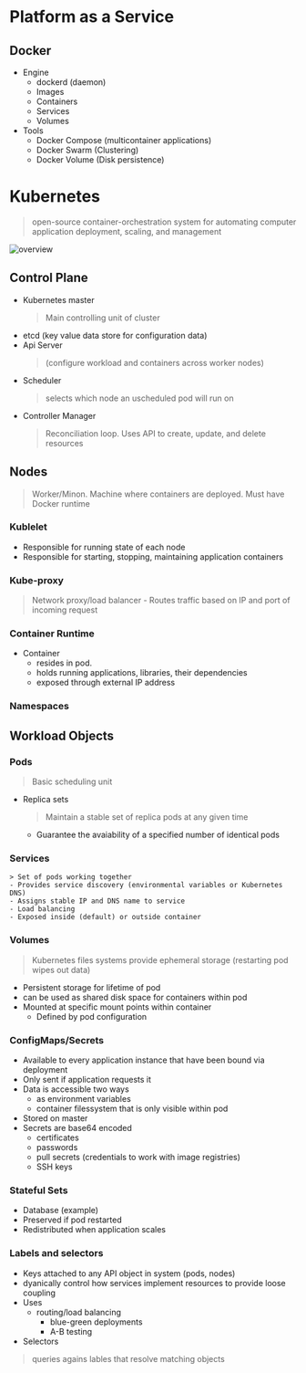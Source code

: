 # Platform as a Service
## Docker
* Engine 
    * dockerd (daemon)
    * Images
    * Containers
    * Services
    * Volumes
* Tools
    * Docker Compose (multicontainer applications)
    * Docker Swarm (Clustering)
    * Docker Volume (Disk persistence)

# Kubernetes
> open-source container-orchestration system for automating computer application deployment, scaling, and management

![overview](https://upload.wikimedia.org/wikipedia/commons/b/be/Kubernetes.png)

## **Control Plane**
- Kubernetes master 
    > Main controlling unit of cluster
- etcd (key value data store for configuration data)
- Api Server 
    > (configure workload and containers across worker nodes)
- Scheduler 
    > selects which node an uscheduled pod will run on 
- Controller Manager 
    >  Reconciliation loop.  Uses API to create, update, and delete resources
## Nodes
> Worker/Minon.  Machine where containers are deployed.  Must have Docker runtime
### Kublelet
  - Responsible for running state of each node
  - Responsible for starting, stopping, maintaining application containers
### Kube-proxy
  > Network proxy/load balancer
    - Routes traffic based on IP and port of incoming request
### Container Runtime
- Container
    - resides in pod.  
    - holds running applications, libraries, their dependencies
    - exposed through external IP address

### Namespaces

## Workload Objects
### Pods 
  >Basic scheduling unit 
- Replica sets
    > Maintain a stable set of replica pods at any given time
    - Guarantee the avaiability of a specified number of identical pods
### Services
    > Set of pods working together
    - Provides service discovery (environmental variables or Kubernetes DNS)
    - Assigns stable IP and DNS name to service
    - Load balancing
    - Exposed inside (default) or outside container
### Volumes
  > Kubernetes files systems provide ephemeral storage (restarting pod wipes out data)
  - Persistent storage for lifetime of pod
  - can be used as shared disk space for containers within pod
  - Mounted at specific mount points within container
    - Defined by pod configuration


### ConfigMaps/Secrets
  - Available to every application instance that have been bound via deployment
  - Only sent if application requests it
  - Data is accessible two ways
    - as environment variables
    - container filessystem that is only visible within pod
  - Stored on master
  - Secrets are base64 encoded
    - certificates 
    - passwords
    - pull secrets (credentials to work with image registries)
    - SSH keys
  
### Stateful Sets
- Database (example)   
- Preserved if pod restarted
- Redistributed when application scales

### Labels and selectors
- Keys attached to any API object in system (pods, nodes)
- dyanically control how services implement resources to provide loose coupling
- Uses
  - routing/load balancing
    - blue-green deployments
    - A-B testing
- Selectors
 > queries agains lables that resolve matching objects



